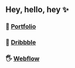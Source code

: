 ## Hey, hello, hey ✨

### 🤙 [Portfolio](https://www.google.com)  
### 🙏 [Dribbble](https://dribbble.com/robingranqvist)  
### 🖐 [Webflow](https://webflow.com/robingranqvist)  

<!--
**robingranqvist/robingranqvist** is a ✨ _special_ ✨ repository because its `README.md` (this file) appears on your GitHub profile.

Here are some ideas to get you started:

- 🔭 I’m currently working on ...
- 🌱 I’m currently learning ...
- 👯 I’m looking to collaborate on ...
- 🤔 I’m looking for help with ...
- 💬 Ask me about ...
- 📫 How to reach me: ...
- 😄 Pronouns: ...
- ⚡ Fun fact: ...
-->
